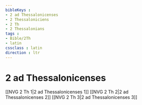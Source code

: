 ```yaml
---
bibleKeys : 
- 2 ad Thessalonicenses
- 2 Thessaloniciens
- 2 Th
- 2 Thessalonians
tags : 
- Bible/2Th
- latin
cssclass : latin
direction : ltr
---
```


# 2 ad Thessalonicenses

[[NVG 2 Th 1|2 ad Thessalonicenses 1]]
[[NVG 2 Th 2|2 ad Thessalonicenses 2]]
[[NVG 2 Th 3|2 ad Thessalonicenses 3]]
